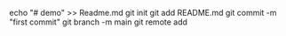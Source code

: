 echo "# demo" >> Readme.md
git init
git add README.md
git commit -m "first commit"
git branch -m main 
git remote add 
